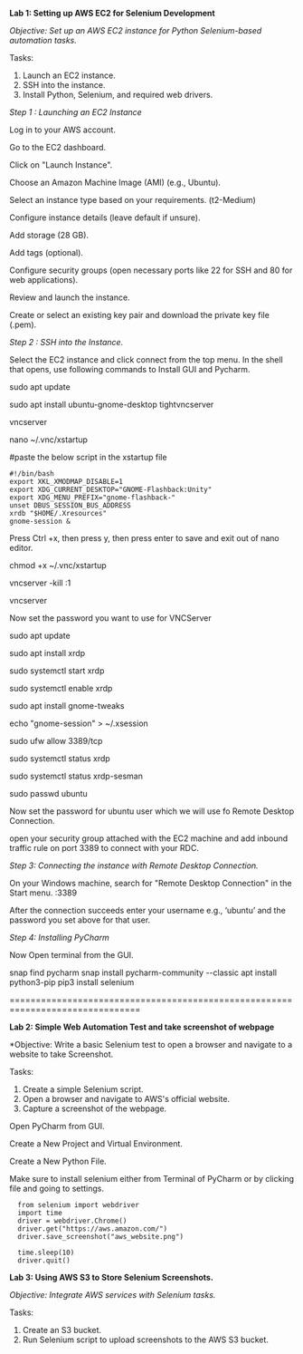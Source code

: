 **Lab 1: Setting up AWS EC2 for Selenium Development**

*Objective: Set up an AWS EC2 instance for Python Selenium-based automation tasks.*

Tasks:
1. Launch an EC2 instance.
2. SSH into the instance.
3. Install Python, Selenium, and required web drivers.

*Step 1 : Launching an EC2 Instance*


Log in to your AWS account.

Go to the EC2 dashboard.

Click on "Launch Instance".

Choose an Amazon Machine Image (AMI) (e.g., Ubuntu).

Select an instance type based on your requirements. (t2-Medium)

Configure instance details (leave default if unsure).

Add storage (28 GB).

Add tags (optional).

Configure security groups (open necessary ports like 22 for SSH and 80 for web applications).

Review and launch the instance.

Create or select an existing key pair and download the private key file (.pem).

*Step 2 : SSH into the Instance.*

Select the EC2 instance and click connect from the top menu.
In the shell that opens, use following commands to Install GUI and Pycharm.

  sudo apt update
  
  sudo apt install ubuntu-gnome-desktop tightvncserver

  vncserver
  
  nano ~/.vnc/xstartup

#paste the below script in the xstartup file
 
    #!/bin/bash
    export XKL_XMODMAP_DISABLE=1
    export XDG_CURRENT_DESKTOP="GNOME-Flashback:Unity"
    export XDG_MENU_PREFIX="gnome-flashback-"
    unset DBUS_SESSION_BUS_ADDRESS
    xrdb "$HOME/.Xresources"
    gnome-session &


Press Ctrl +x, then press y, then press enter to save and exit out of nano editor.

  chmod +x ~/.vnc/xstartup
  
  vncserver -kill :1
  
  vncserver


Now set the password you want to use for VNCServer

sudo apt update

sudo apt install xrdp

sudo systemctl start xrdp

sudo systemctl enable xrdp

sudo apt install gnome-tweaks

echo "gnome-session" > ~/.xsession

sudo ufw allow 3389/tcp

sudo systemctl status xrdp

sudo systemctl status xrdp-sesman

sudo passwd ubuntu


Now set the password for ubuntu user which we will use fo Remote Desktop Connection.

open your security group attached with the EC2 machine and add inbound traffic rule on port 3389 to connect with your RDC.

*Step 3: Connecting the instance with Remote Desktop Connection.*


On your Windows machine, search for "Remote Desktop Connection" in the Start menu.
<PublicIP of EC2>:3389

After the connection succeeds enter your username e.g., ‘ubuntu’ and the password you set above for that user.


*Step 4: Installing PyCharm*


Now Open terminal from the GUI.

snap find pycharm
snap install pycharm-community --classic
apt install python3-pip
pip3 install selenium

===============================================================================

**Lab 2: Simple Web Automation Test and take screenshot of webpage**

*Objective: Write a basic Selenium test to open a browser and navigate to a website to take Screenshot.

Tasks:
1. Create a simple Selenium script.
2. Open a browser and navigate to AWS's official website.
3. Capture a screenshot of the webpage.

Open PyCharm from GUI.

Create a New Project and Virtual Environment.

Create a New Python File.

Make sure to install selenium either from Terminal of PyCharm or by clicking file and going to settings.

      from selenium import webdriver
      import time
      driver = webdriver.Chrome()
      driver.get("https://aws.amazon.com/")
      driver.save_screenshot("aws_website.png")
      
      time.sleep(10)
      driver.quit()


**Lab 3: Using AWS S3 to Store Selenium Screenshots.**

*Objective: Integrate AWS services with Selenium tasks.*

Tasks:
1. Create an S3 bucket.
2. Run Selenium script to upload screenshots to the AWS S3 bucket.




